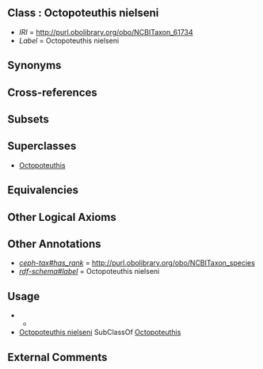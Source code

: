 
## Class : Octopoteuthis nielseni

 * *IRI* = http://purl.obolibrary.org/obo/NCBITaxon_61734
 * *Label* = Octopoteuthis nielseni

## Synonyms


## Cross-references


## Subsets


## Superclasses

 * [Octopoteuthis](../../NCBITaxon/33/NCBITaxon_61733.md)

## Equivalencies


## Other Logical Axioms


## Other Annotations

 * *[ceph-tax#has_rank](../../ceph-tax#has/nk/ceph-tax#has_rank.md)* = http://purl.obolibrary.org/obo/NCBITaxon_species
 * *[rdf-schema#label](../../el/rdf-schema#label.md)* = Octopoteuthis nielseni

## Usage

 * -
 * [Octopoteuthis nielseni](../../NCBITaxon/34/NCBITaxon_61734.md) SubClassOf [Octopoteuthis](../../NCBITaxon/33/NCBITaxon_61733.md)

## External Comments

